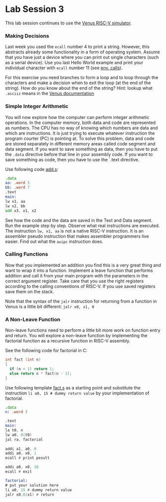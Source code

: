 # Lab Session 3

This lab session continues to use the [Venus RISC-V simulator](https://kvakil.github.io/venus/).


### Making Decisions

Last week you used the `ecall` number 4 to print a string. However, this
abstracts already some functionality in a form of operating system.
Assume that you have just a device where you can print out single characters
(such as a serial device). Use you last Hello World example and print
your individual character with `ecall` number 11 (see
[env. calls](https://github.com/kvakil/venus/wiki/Environmental-Calls)).

For this exercise you need branches to form a loop and to loop through
the characters and make a decision when to exit the loop (at the end of
the string). How do you know about the end of the string?
Hint: lookup what `.asciiz` means in the [Venus documentation](https://github.com/kvakil/venus/wiki)

### Simple Integer Arithmetic

You will now explore how the computer can perform integer arithmetic operations.
In the computer memory, both data and code are represented as numbers.
The CPU has no way of knowing which numbers are data and which are instructions.
It is just trying to execute whatever instruction the program courter (PC) is pointing at.
To solve this problem, data and code are stored separately in different memory areas called code segment and data segment.
If you want to save something as data, then you have to put the `.data` directive before that line in your assembly code.
If you want to save something as code, then you have to use the `.text directive.


Use following code [add.s](add.s):

```asm
.data
aa: .word 5
bb: .word 7
.text
main:
lw x1, aa
lw x2, bb
add x3, x1, x2
```

See how the code and the data are saved in the Text  and Data segment.
Run the example step by step. Observe what real instructions are executed.
The instruction `lw, x1, aa` is not a native RISC-V instruction.
It is an assembler pseudo instruction that makes assembler programmers
live easier. Find out what the `auipc` instruction does.

### Calling Functions

Now that you implemented an addition you find this is a very great thing
and want to wrap it into a function. Implement a leave function that performs
addition and call it from your main program with the parameters in the
correct argument register. Take care that you use the right registers
according to the calling conventions of RISC-V. If you use saved registers
save them on the stack.

Note that the syntax of the `jalr` instruction for returning from a function
in Venus is a little bit different: `jalr x0, x1, 0`


### A Non-Leave Function

Non-leave functions need to perform a little bit more work on function entry
and return.
You will explore a non-leave function by implementing the factorial function
as a recursive function in RISC-V assembly.

See the following code for factorial in C:


```C
int fact (int n){   if (n < 1) return 1;  else return n * fact(n - 1);}
```

Use following template [fact.s](fact.s) as a starting point and substitute
the instruction `li a0, 15 # dummy return value` by your implementation of
factorial.

```asm
.data
n: .word 3

.text
main:
la t0, n
lw a0, 0(t0)
jal ra, factorial
   
addi a1, a0, 0
addi a0, x0, 1
ecall # print pesult

addi a0, x0, 10
ecall # exit

factorial:
# put your solution here
li a0, 15 # dummy return value
jalr x0,0(x1) # return
```
